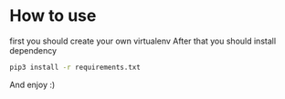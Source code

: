 # How to use 
first you should create your own virtualenv
After that you should install dependency

```bash
pip3 install -r requirements.txt
```
And enjoy :)
